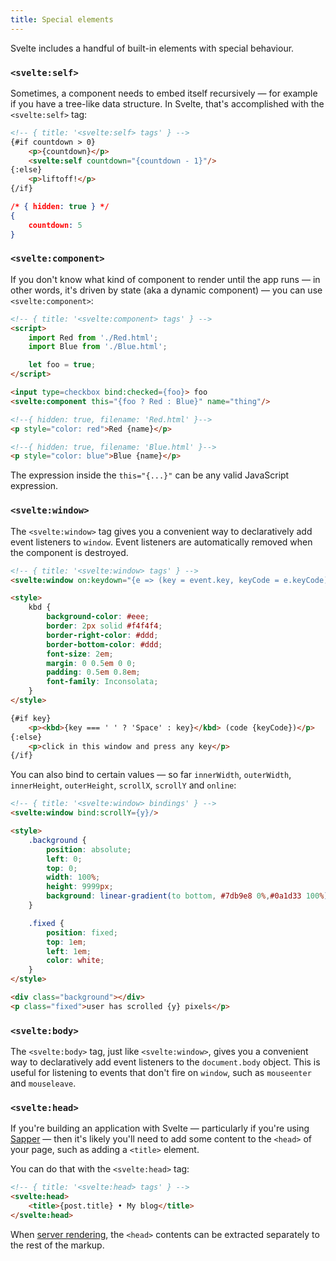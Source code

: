 ```yaml
---
title: Special elements
---
```


Svelte includes a handful of built-in elements with special behaviour.


### `<svelte:self>`

Sometimes, a component needs to embed itself recursively — for example if you have a tree-like data structure. In Svelte, that's accomplished with the `<svelte:self>` tag:

```html
<!-- { title: '<svelte:self> tags' } -->
{#if countdown > 0}
	<p>{countdown}</p>
	<svelte:self countdown="{countdown - 1}"/>
{:else}
	<p>liftoff!</p>
{/if}
```

```json
/* { hidden: true } */
{
	countdown: 5
}
```


### `<svelte:component>`

If you don't know what kind of component to render until the app runs — in other words, it's driven by state (aka a dynamic component) — you can use `<svelte:component>`:

```html
<!-- { title: '<svelte:component> tags' } -->
<script>
	import Red from './Red.html';
	import Blue from './Blue.html';

	let foo = true;
</script>

<input type=checkbox bind:checked={foo}> foo
<svelte:component this="{foo ? Red : Blue}" name="thing"/>
```

```html
<!--{ hidden: true, filename: 'Red.html' }-->
<p style="color: red">Red {name}</p>
```

```html
<!--{ hidden: true, filename: 'Blue.html' }-->
<p style="color: blue">Blue {name}</p>
```

The expression inside the `this="{...}"` can be any valid JavaScript expression.


### `<svelte:window>`

The `<svelte:window>` tag gives you a convenient way to declaratively add event listeners to `window`. Event listeners are automatically removed when the component is destroyed.

```html
<!-- { title: '<svelte:window> tags' } -->
<svelte:window on:keydown="{e => (key = event.key, keyCode = e.keyCode)}"/>

<style>
	kbd {
		background-color: #eee;
		border: 2px solid #f4f4f4;
		border-right-color: #ddd;
		border-bottom-color: #ddd;
		font-size: 2em;
		margin: 0 0.5em 0 0;
		padding: 0.5em 0.8em;
		font-family: Inconsolata;
	}
</style>

{#if key}
	<p><kbd>{key === ' ' ? 'Space' : key}</kbd> (code {keyCode})</p>
{:else}
	<p>click in this window and press any key</p>
{/if}
```

You can also bind to certain values — so far `innerWidth`, `outerWidth`, `innerHeight`, `outerHeight`, `scrollX`, `scrollY` and `online`:

```html
<!-- { title: '<svelte:window> bindings' } -->
<svelte:window bind:scrollY={y}/>

<style>
	.background {
		position: absolute;
		left: 0;
		top: 0;
		width: 100%;
		height: 9999px;
		background: linear-gradient(to bottom, #7db9e8 0%,#0a1d33 100%);
	}

	.fixed {
		position: fixed;
		top: 1em;
		left: 1em;
		color: white;
	}
</style>

<div class="background"></div>
<p class="fixed">user has scrolled {y} pixels</p>
```


### `<svelte:body>`

The `<svelte:body>` tag, just like `<svelte:window>`, gives you a convenient way to declaratively add event listeners to the `document.body` object. This is useful for listening to events that don't fire on `window`, such as `mouseenter` and `mouseleave`.


### `<svelte:head>`

If you're building an application with Svelte — particularly if you're using [Sapper](https://sapper.svelte.technology) — then it's likely you'll need to add some content to the `<head>` of your page, such as adding a `<title>` element.

You can do that with the `<svelte:head>` tag:

```html
<!-- { title: '<svelte:head> tags' } -->
<svelte:head>
	<title>{post.title} • My blog</title>
</svelte:head>
```

When [server rendering](docs#server-side-rendering), the `<head>` contents can be extracted separately to the rest of the markup.
